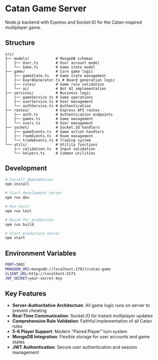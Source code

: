 # Catan Game Server

Node.js backend with Express and Socket.IO for the Catan-inspired multiplayer game.

## Structure

```
src/
├── models/            # MongoDB schemas
│   ├── User.ts        # User account model
│   └── Game.ts        # Game state model
├── game/              # Core game logic
│   ├── gameState.ts   # Game state management
│   ├── boardGenerator.ts # Board generation logic
│   ├── rules/         # Game rule validation
│   └── ai/            # Bot AI implementation
├── services/          # Business logic
│   ├── gameService.ts # Game operations
│   ├── userService.ts # User management
│   └── authService.ts # Authentication
├── routes/            # Express API routes
│   ├── auth.ts        # Authentication endpoints
│   ├── games.ts       # Game management
│   └── users.ts       # User management
├── socket/            # Socket.IO handlers
│   ├── gameEvents.ts  # Game action handlers
│   ├── roomEvents.ts  # Room management
│   └── tradeEvents.ts # Trading system
└── utils/             # Utility functions
    ├── validation.ts  # Input validation
    └── helpers.ts     # Common utilities
```

## Development

```bash
# Install dependencies
npm install

# Start development server
npm run dev

# Run tests
npm run test

# Build for production
npm run build

# Start production server
npm start
```

## Environment Variables

```bash
PORT=3001
MONGODB_URI=mongodb://localhost:27017/catan-game
CLIENT_URL=http://localhost:5173
JWT_SECRET=your-secret-key
```

## Key Features

- **Server-Authoritative Architecture**: All game logic runs on server to prevent cheating
- **Real-Time Communication**: Socket.IO for instant multiplayer updates
- **Comprehensive Rule Validation**: Faithful implementation of all Catan rules
- **5-6 Player Support**: Modern "Paired Player" turn system
- **MongoDB Integration**: Flexible storage for user accounts and game states
- **JWT Authentication**: Secure user authentication and session management

